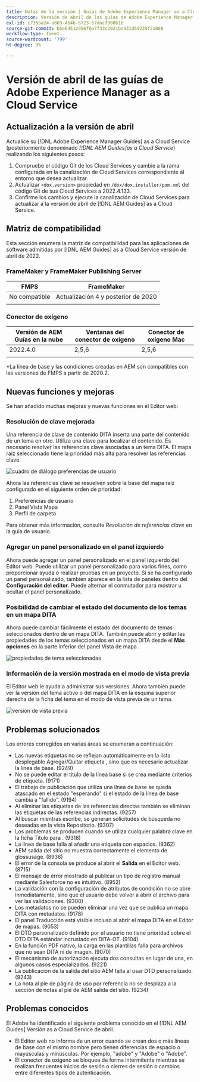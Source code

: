 ```yaml
---
title: Notas de la versión | Guías de Adobe Experience Manager as a Cloud Service, versión de abril de 2022
description: Versión de abril de las guías de Adobe Experience Manager as a Cloud Service
exl-id: c735ba24-a803-454b-8723-57dacf90061b
source-git-commit: b5e64512956f0a7f33c2021bc431d69239f2a088
workflow-type: tm+mt
source-wordcount: '799'
ht-degree: 3%

---
```


# Versión de abril de las guías de Adobe Experience Manager as a Cloud Service

## Actualización a la versión de abril

Actualice su [!DNL Adobe Experience Manager Guides] as a Cloud Service (posteriormente denominado *[!DNL AEM Guides]as a Cloud Service*) realizando los siguientes pasos:
1. Compruebe el código Git de los Cloud Services y cambie a la rama configurada en la canalización de Cloud Services correspondiente al entorno que desea actualizar.
2. Actualizar `<dox.version>` propiedad en `/dox/dox.installer/pom.xml` del código Git de sus Cloud Services a 2022.4.133.
3. Confirme los cambios y ejecute la canalización de Cloud Services para actualizar a la versión de abril de [!DNL AEM Guides] as a Cloud Service.

## Matriz de compatibilidad

Esta sección enumera la matriz de compatibilidad para las aplicaciones de software admitidas por [!DNL AEM Guides] as a Cloud Service versión de abril de 2022.

### FrameMaker y FrameMaker Publishing Server

| FMPS | FrameMaker |
| --- | --- |
| No compatible | Actualización 4 y posterior de 2020 |
|  |  |


### Conector de oxígeno

| Versión de AEM Guías en la nube | Ventanas del conector de oxígeno | Conector de oxígeno Mac |
| --- | --- | --- |
| 2022.4.0 | 2,5,6 | 2,5,6 |
|  |  |  |

*La línea de base y las condiciones creadas en AEM son compatibles con las versiones de FMPS a partir de 2020.2.

## Nuevas funciones y mejoras

Se han añadido muchas mejoras y nuevas funciones en el Editor web:

### Resolución de clave mejorada

Una referencia de clave de contenido DITA inserta una parte del contenido de un tema en otro. Utiliza una clave para localizar el contenido. Es necesario resolver las referencias clave asociadas a un tema DITA. El mapa raíz seleccionado tiene la prioridad más alta para resolver las referencias clave.

![cuadro de diálogo preferencias de usuario](assets/user-preferences.png)

Ahora las referencias clave se resuelven sobre la base del mapa raíz configurado en el siguiente orden de prioridad:

1. Preferencias de usuario
2. Panel Vista Mapa
3. Perfil de carpeta

Para obtener más información, consulte *Resolución de referencias clave* en la guía de usuario.

### Agregar un panel personalizado en el panel izquierdo

Ahora puede agregar un panel personalizado en el panel izquierdo del Editor web. Puede utilizar un panel personalizado para varios fines, como proporcionar ayuda o realizar pruebas en un proyecto. Si se ha configurado un panel personalizado, también aparece en la lista de paneles dentro del **Configuración del editor**. Puede alternar el conmutador para mostrar u ocultar el panel personalizado.

### Posibilidad de cambiar el estado del documento de los temas en un mapa DITA

Ahora puede cambiar fácilmente el estado del documento de temas seleccionados dentro de un mapa DITA. También puede abrir y editar las propiedades de los temas seleccionados en un mapa DITA desde el **Más opciones** en la parte inferior del panel Vista de mapa .

![propiedades de tema seleccionadas](assets/map-view-properties.png)

### Información de la versión mostrada en el modo de vista previa

El Editor web le ayuda a administrar sus versiones. Ahora también puede ver la versión del tema activo o del mapa DITA en la esquina superior derecha de la ficha del tema en el modo de vista previa de un tema.

![versión de vista previa](assets/preview-version.png)

## Problemas solucionados

Los errores corregidos en varias áreas se enumeran a continuación:

* Las nuevas etiquetas no se reflejan automáticamente en la lista desplegable Agregar/Quitar etiqueta , sino que es necesario actualizar la línea de base. (9249)
* No se puede editar el título de la línea base si se crea mediante criterios de etiqueta. (9171)
* El trabajo de publicación que utiliza una línea de base se queda atascado en el estado &quot;esperando&quot; si el estado de la línea de base cambia a &quot;fallido&quot;. (9194)
* Al eliminar las etiquetas de las referencias directas también se eliminan las etiquetas de las referencias indirectas. (9257)
* Al buscar mientras escribe, se generan solicitudes de búsqueda no deseadas en la vista Repositorio. (9307)
* Los problemas se producen cuando se utiliza cualquier palabra clave en la ficha Título para . (9318)
* La línea de base falla al añadir una etiqueta con espacios. (9362)
* AEM salida del sitio no muestra correctamente el elemento de glossusage. (8936)
* El error de la consola se produce al abrir el **Salida** en el Editor web. (8715)
* El mensaje de error mostrado al publicar un tipo de registro manual mediante Salesforce no es intuitivo. (8952)
* La validación con la configuración de atributos de condición no se abre inmediatamente, sino que el usuario debe volver a abrir el archivo para ver las validaciones. (9300)
* Los metadatos no se pueden eliminar una vez que se publica un mapa DITA con metadatos.  (9178)
* El panel Traducción está visible incluso al abrir el mapa DITA en el Editor de mapas. (9053)
* El DTD personalizado definido por el usuario no tiene prioridad sobre el DTD DITA estándar incrustado en DITA-OT. (9104)
* En la función PDF nativo, la carga en las plantillas falla para archivos que no sean DITA ni de imagen. (9070)
* El mecanismo de autorización ejecuta dos consultas en lugar de una, en algunos casos especializados. (9221)
* La publicación de la salida del sitio AEM falla al usar DTD personalizado. (9243)
* La nota al pie de página de uso por referencia no se desplaza a la sección de notas al pie de AEM salida del sitio. (9234)

## Problemas conocidos

El Adobe ha identificado el siguiente problema conocido en el [!DNL AEM Guides] Versión as a Cloud Service de abril.

* El Editor web no informa de un error cuando se crean dos o más líneas de base con el mismo nombre pero tienen diferencias de espacio o mayúsculas y minúsculas. Por ejemplo, &quot;adobe&quot; y &quot;Adobe&quot; o &quot;Adobe&quot;.
* El conector de oxígeno se bloquea de forma intermitente mientras se realizan frecuentes inicios de sesión o cierres de sesión o cambios entre diferentes tipos de autenticación.
